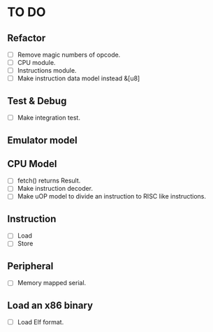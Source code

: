 # TO DO

## Refactor

- [ ] Remove magic numbers of opcode.
- [ ] CPU module.
- [ ] Instructions module.
- [ ] Make instruction data model instead &[u8]

## Test & Debug

- [ ] Make integration test.

## Emulator model

## CPU Model

- [ ] fetch() returns Result.
- [ ] Make instruction decoder.
- [ ] Make uOP model to divide an instruction to RISC like instructions.

## Instruction

- [ ] Load
- [ ] Store

## Peripheral

- [ ] Memory mapped serial.

## Load an x86 binary

- [ ] Load Elf format.
